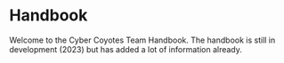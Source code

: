 # Handbook
Welcome to the Cyber Coyotes Team Handbook. The handbook is still in development (2023) but has added a lot of information already.


